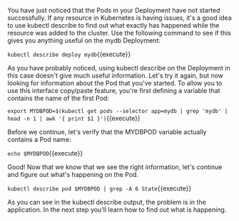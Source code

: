 You have just noticed that the Pods in your Deployment have not started successfully. If any resource in Kubernetes is having issues, it's a good idea to use kubectl describe to find out what exactly has happened while the resource was added to the cluster. Use the following command to see if this gives you anything useful on the mydb Deployment:

`kubectl describe deploy mydb`{{execute}}

As you have probably noticed, using kubectl describe on the Deployment in this case doesn't give much useful information. Let's try it again, but now looking for information about the Pod that you've started. To allow you to use this interface copy/paste feature, you're first defining a variable that contains the name of the first Pod:

`export MYDBPOD=$(kubectl get pods --selector app=mydb | grep 'mydb' | head -n 1 | awk '{ print $1 }')`{{execute}}

Before we continue, let's verify that the MYDBPOD variable actually contains a Pod name:

`echo $MYDBPOD`{{execute}}

Good! Now that we know that we see the right information, let's continue and figure out what's happening on the Pod. 

`kubectl describe pod $MYDBPOD | grep -A 6 State`{{execute}}

As you can see in the kubectl describe output, the problem is in the application. In the next step you'll learn how to find out what is happening. 
